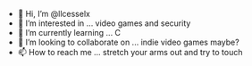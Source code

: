 - 👋 Hi, I’m @llcesselx
- 👀 I’m interested in ... video games and security
- 🌱 I’m currently learning ... C
- 💞️ I’m looking to collaborate on ... indie video games maybe?
- 📫 How to reach me ... stretch your arms out and try to touch

<!---
llcesselx/llcesselx is a ✨ special ✨ repository because its `README.md` (this file) appears on your GitHub profile.
You can click the Preview link to take a look at your changes.
--->
